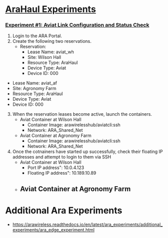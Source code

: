 # [AraHaul Experiments](https://arawireless.readthedocs.io/en/latest/ara_experiments/ara_haul_experiments.html)

### [Experiment #1: Aviat Link Configuration and Status Check](https://arawireless.readthedocs.io/en/latest/ara_experiments/arahaul_experiments/aviat_status_check.html)

1. Login to the ARA Portal.
2. Create the following two reservations.
   - Reservation: 
     - Lease Name: aviat_wh
     - Site: Wilson Hall
     - Resource Type: AraHaul
     - Device Type: Aviat
     - Device ID: 000

  - Lease Name: aviat_af
  - Site: Agronomy Farm
  - Resource Type: AraHaul
  - Device Type: Aviat
  - Device ID: 000
    
3. When the reservation leases become active, launch the containers.
     - Aviat Container at Wilson Hall
       - Container Image: arawirelesshub/aviatcli:ssh
       - Network: ARA_Shared_Net
     - Aviat Container at Agronomy Farm
       - Container Image: arawirelesshub/aviatcli:ssh
       - Network: ARA_Shared_Net
5. Once the cotnainers have started up successfully, check their floating IP addresses and attempt to login to them via SSH
     - Aviat Container at Wilson Hall
       - Port IP address": 10.0.4.123
       - Floating IP address": 10.189.10.89
     - Aviat Container at Agronomy Farm
       -

# Additional Ara Experiments

- https://arawireless.readthedocs.io/en/latest/ara_experiments/additional_experiments/ara_edge_experiment.html
